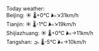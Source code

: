 Today weather:  
Beijing: ☀️ 🌡️+0°C 🌬️↘31km/h  
Tianjin: ☀️ 🌡️-1°C 🌬️↘19km/h  
Shijiazhuang: ☀️ 🌡️+0°C 🌬️→11km/h  
Tangshan: 🌫  🌡️-5°C 🌬️→10km/h  
